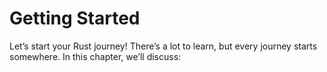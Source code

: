 # Getting Started

Let’s start your Rust journey! There’s a lot to learn, but every journey starts
somewhere. In this chapter, we’ll discuss: